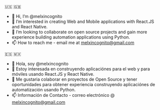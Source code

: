 🇺🇸 🇬🇧
- 👋 Hi, I’m @melxincognito
- 👀 I’m interested in creating Web and Mobile applications with React.JS and React Native. 
- 💞️ I’m looking to collaborate on open source projects and gain more experience building automation applications using Python. 
- 📫 How to reach me - email me at melxincognito@gmail.com

🇪🇸 🇲🇽
- 👋 Hola, soy @melxincognito
- 👀 Estoy interesada en construyendo aplicaciónes para el web y para móviles usando React.JS y React Native. 
- 💞️ Me gustaria colaborar en proyectos de Open Source y tener oportunidades para obtener experiencia construyendo aplicaciónes de automatización usando Python.
- 📫 Información de Contacto - correo electrónico @ melxincognito@gmail.com


